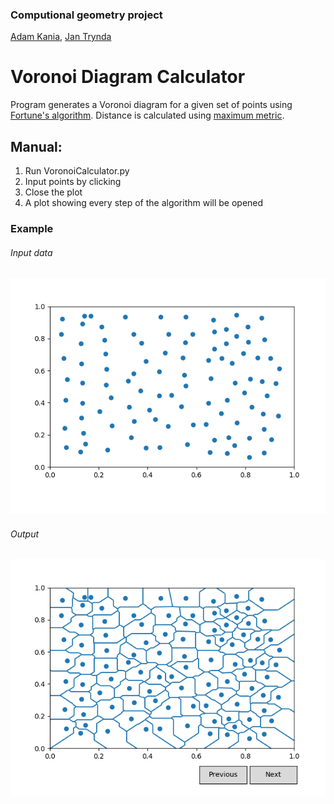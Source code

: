 ### Computional geometry project
[Adam Kania](https://github.com/remilvus), [Jan Trynda](https://github.com/JanTry)

# Voronoi Diagram Calculator
Program generates a Voronoi diagram for a given set of points using [Fortune's algorithm](https://en.wikipedia.org/wiki/Fortune%27s_algorithm). Distance is calculated using [maximum metric](https://en.wikipedia.org/wiki/Chebyshev_distance).

## Manual:
 1. Run VoronoiCalculator.py
 2. Input points by clicking
 3. Close the plot
 4. A plot showing every step of the algorithm will be opened
 
 ### Example
 ###### Input data
 ![plot with points](https://github.com/remilvus/VoronoiDiagram/blob/master/points.png "Input data")
 ###### Output
 ![plot with points and Voroni diagram](https://github.com/remilvus/VoronoiDiagram/blob/master/diagram.png "Output")
